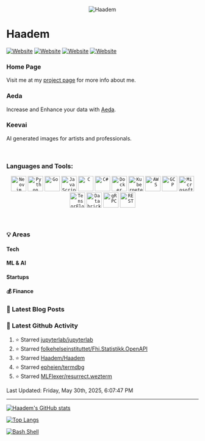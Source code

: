 <p align="center">
  <img src="https://i.imgur.com/VTFr3aL.png" alt="Haadem">
</p>

# Haadem

[![Website](https://img.shields.io/website?label=Haadem.tech&style=for-the-badge&url=https%3A%2F%2Fhaadem.tech)](https://haadem.tech)
[![Website](https://img.shields.io/website?label=Aeda.no&style=for-the-badge&url=https%3A%2F%2Faeda.no)](https://aeda.no)
[![Website](https://img.shields.io/website?label=Enmodels.com&style=for-the-badge&url=https%3A%2F%2Fenmodels.com)](https://enmodels.com)
[![Website](https://img.shields.io/website?label=Keevai.com&style=for-the-badge&url=https%3A%2F%2Fkeevai.com)](https://keevai.com)
<!--- 
[![Website](https://img.shields.io/website?label=Keev.ai&style=for-the-badge&url=https%3A%2F%2Fkeev.ai)](https://keev.ai)
[![Website](https://img.shields.io/website?label=Aeda.tech&style=for-the-badge&url=https%3A%2F%2Faeda.tech)](https://aeda.tech) 
--->

### Home Page
Visit me at my [project page](https://haadem.tech) for more info about me.


### Aeda
Increase and Enhance your data with [Aeda](https://wwww.aeda.no).

### Keevai
AI generated images for artists and professionals.




<br />

### Languages and Tools:

<div align="center">
	<code><img width="40" src="https://github.com/marwin1991/profile-technology-icons/assets/136815194/b113a23c-5c04-45aa-819c-bd04e8ac2a37" alt="Neovim" title="Neovim"/></code>
	<code><img width="40" src="https://user-images.githubusercontent.com/25181517/183423507-c056a6f9-1ba8-4312-a350-19bcbc5a8697.png" alt="Python" title="Python"/></code>
	<code><img width="40" src="https://user-images.githubusercontent.com/25181517/192149581-88194d20-1a37-4be8-8801-5dc0017ffbbe.png" alt="Go" title="Go"/></code>
	<code><img width="40" src="https://user-images.githubusercontent.com/25181517/117447155-6a868a00-af3d-11eb-9cfe-245df15c9f3f.png" alt="JavaScript" title="JavaScript"/></code>
	<code><img width="40" src="https://user-images.githubusercontent.com/25181517/192106070-46255bcf-65e6-4c6b-a296-bf8d0d8fb2a7.png" alt="C" title="C"/></code>
	<code><img width="40" src="https://user-images.githubusercontent.com/25181517/121405384-444d7300-c95d-11eb-959f-913020d3bf90.png" alt="C#" title="C#"/></code>
	<code><img width="40" src="https://user-images.githubusercontent.com/25181517/117207330-263ba280-adf4-11eb-9b97-0ac5b40bc3be.png" alt="Docker" title="Docker"/></code>
	<code><img width="40" src="https://user-images.githubusercontent.com/25181517/182534006-037f08b5-8e7b-4e5f-96b6-5d2a5558fa85.png" alt="Kubernetes" title="Kubernetes"/></code>
	<code><img width="40" src="https://user-images.githubusercontent.com/25181517/183896132-54262f2e-6d98-41e3-8888-e40ab5a17326.png" alt="AWS" title="AWS"/></code>
	<code><img width="40" src="https://user-images.githubusercontent.com/25181517/183911547-990692bc-8411-4878-99a0-43506cdb69cf.png" alt="GCP" title="GCP"/></code>
	<code><img width="40" src="https://user-images.githubusercontent.com/25181517/183911544-95ad6ba7-09bf-4040-ac44-0adafedb9616.png" alt="Microsoft Azure" title="Microsoft Azure"/></code>
	<code><img width="40" src="https://user-images.githubusercontent.com/25181517/223639822-2a01e63a-a7f9-4a39-8930-61431541bc06.png" alt="TensorFlow" title="TensorFlow"/></code>
	<code><img width="40" src="https://user-images.githubusercontent.com/25181517/197845567-86a09ca9-d96f-42c4-9ab1-8bce95ab000d.png" alt="Databricks" title="Databricks"/></code>
	<code><img width="40" src="https://user-images.githubusercontent.com/25181517/192107855-e669c777-9172-49c5-b7e0-404e29df0fee.png" alt="gRPC" title="gRPC"/></code>
	<code><img width="40" src="https://user-images.githubusercontent.com/25181517/192107858-fe19f043-c502-4009-8c47-476fc89718ad.png" alt="REST" title="REST"/></code>
</div>
<br />
<br />


### :bulb: Areas

#### Tech

#### ML & AI

#### Startups

#### :moneybag: Finance


### 📕 Latest Blog Posts

<!-- BLOG-POST-LIST:START -->

<!-- BLOG-POST-LIST:END -->

### 📕 Latest Github Activity

<!--RECENT_ACTIVITY:start-->
1. ⭐ Starred [jupyterlab/jupyterlab](https://github.com/jupyterlab/jupyterlab)
2. ⭐ Starred [folkehelseinstituttet/Fhi.Statistikk.OpenAPI](https://github.com/folkehelseinstituttet/Fhi.Statistikk.OpenAPI)
3. ⭐ Starred [Haadem/Haadem](https://github.com/Haadem/Haadem)
4. ⭐ Starred [epheien/termdbg](https://github.com/epheien/termdbg)
5. ⭐ Starred [MLFlexer/resurrect.wezterm](https://github.com/MLFlexer/resurrect.wezterm)
<!--RECENT_ACTIVITY:end-->

<!--RECENT_ACTIVITY:last_update-->
Last Updated: Friday, May 30th, 2025, 6:07:47 PM
<!--RECENT_ACTIVITY:last_update_end-->




---


[![Haadem's GitHub stats](https://github-readme-stats.vercel.app/api?username=Haadem&count_private=true&show_icons=true)](https://github.com/anuraghazra/github-readme-stats)


[![Top Langs](https://github-readme-stats.vercel.app/api/top-langs/?username=haadem)](https://github.com/anuraghazra/github-readme-stats)


[![Bash Shell](https://badges.frapsoft.com/bash/v1/bash.png?v=103)](https://github.com/ellerbrock/open-source-badges/)

[website]: https://aeda.no

